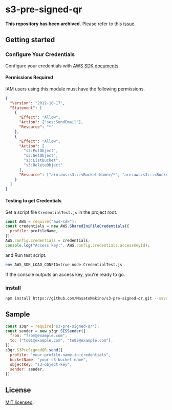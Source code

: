 # s3-pre-signed-qr

**This repository has been archived.**
Please refer to this [issue](https://github.com/MasatoMakino/s3-pre-signed-qr/issues/6).

## Getting started

### Configure Your Credentials

Configure your credentials with [AWS SDK documents](https://docs.aws.amazon.com/sdk-for-javascript/v2/developer-guide/getting-started-nodejs.html#getting-started-nodejs-credentials).

#### Permissions Required

IAM users using this module must have the following permissions.

```json
{
  "Version": "2012-10-17",
  "Statement": [
    {
      "Effect": "Allow",
      "Action": ["ses:SendEmail"],
      "Resource": "*"
    },
    {
      "Effect": "Allow",
      "Action": [
        "s3:PutObject",
        "s3:GetObject",
        "s3:ListBucket",
        "s3:DeleteObject"
      ],
      "Resource": ["arn:aws:s3:::<Bucket-Name>/*", "arn:aws:s3:::<Bucket-Name>"]
    }
  ]
}
```

#### Testing to get Credentials

Set a script file `CredentialTest.js` in the project root.

```js
const AWS = require("aws-sdk");
const credentials = new AWS.SharedIniFileCredentials({
  profile: profileName,
});
AWS.config.credentials = credentials;
console.log("Access key:", AWS.config.credentials.accessKeyId);
```

and Run test script.

```zsh
env AWS_SDK_LOAD_CONFIG=true node CredentialTest.js
```

If the console outputs an access key, you're ready to go.

### install

```bash
npm install https://github.com/MasatoMakino/s3-pre-signed-qr.git --save-dev
```

## Sample

```js
const s3qr = require("s3-pre-signed-qr");
const sender = new s3qr.SESSender({
  from: "from@example.com",
  to: ["to01@example.com", "to02@example.com"],
});
s3qr.S3PreSignedQR.send({
  profile: "your-profile-name-in-credentials",
  bucketName: "your-s3-bucket-name",
  objectKey: "s3-object-key",
  sender: sender,
});
```

## License

[MIT licensed](LICENSE).
